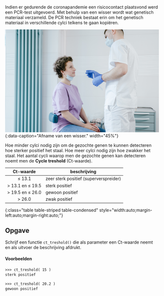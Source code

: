Indien er gedurende de coronapandemie een risicocontact plaatsvond werd een PCR-test uitgevoerd. Met behulp van een wisser wordt wat genetisch materiaal verzameld. De PCR techniek bestaat erin om het genetisch materiaal in verschillende cylci telkens te gaan kopiëren.

![Afname van een wisser.](media/shvets-production.jpg "Foto door SHVETS production op Pexels."){:data-caption="Afname van een wisser." width="45%"}

Hoe minder cylci nodig zijn om de gezochte genen te kunnen detecteren hoe sterker positief het staal. Hoe meer cylci nodig zijn hoe zwakker het staal. Het aantal cycli waarop men de gezochte genen kan detecteren noemt men de **Cycle treshold** (Ct-waarde).

| Ct-waarde | beschrijving |
|:--------:|-------------|
| ≤ 13.1  |    zeer sterk positief (superverspreider) |
| > 13.1 en ≤ 19.5 |  sterk positief |
| > 19.5 en ≤ 26.0  | gewoon positief |
| > 26.0 |  zwak positief |
{:class="table table-striped table-condensed" style="width:auto;margin-left:auto;margin-right:auto;"}

## Opgave
Schrijf een functie `ct_treshold()` die als parameter een Ct-waarde neemt en als uitvoer de beschrijving afdrukt.

#### Voorbeelden
```
>>> ct_treshold( 15 )
sterk positief
```
```
>>> ct_treshold( 20.2 )
gewoon positief
```